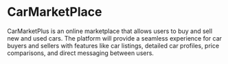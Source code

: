 # CarMarketPlace
CarMarketPlus is an online marketplace that allows users to buy and sell new and used cars. The platform will provide a seamless experience for car buyers and sellers with features like car listings, detailed car profiles, price comparisons, and direct messaging between users.
